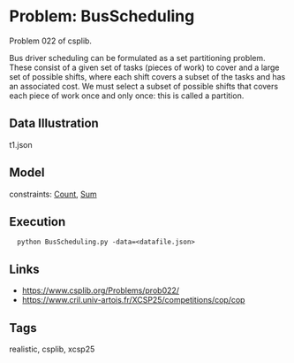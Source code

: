 # Problem: BusScheduling

Problem 022 of csplib.

Bus driver scheduling can be formulated as a set partitioning problem.
These consist of a given set of tasks (pieces of work) to cover and a large set of possible shifts, where each shift covers a subset of the tasks
and has an associated cost. We must select a subset of possible shifts that covers each piece of work once and only once: this is called a partition.

## Data Illustration
  t1.json

## Model
  constraints: [Count](https://pycsp.org/documentation/constraints/Count), [Sum](https://pycsp.org/documentation/constraints/Sum)

## Execution
```
  python BusScheduling.py -data=<datafile.json>
```

## Links
 - https://www.csplib.org/Problems/prob022/
 - https://www.cril.univ-artois.fr/XCSP25/competitions/cop/cop

## Tags
  realistic, csplib, xcsp25
